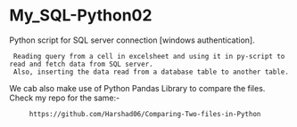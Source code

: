 # My_SQL-Python02
Python script for SQL server connection [windows authentication]. 
         
     Reading query from a cell in excelsheet and using it in py-script to read and fetch data from SQL server.
     Also, inserting the data read from a database table to another table.

We cab also make use of Python Pandas Library to compare the files.
         Check my repo for the same:- 

         https://github.com/Harshad06/Comparing-Two-files-in-Python
